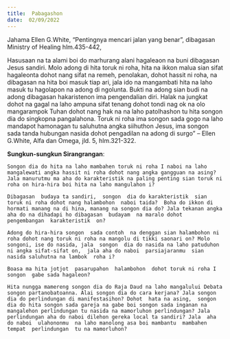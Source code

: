 ```yaml
---
title:  Pabagashon
date:  02/09/2022
---
```


Jahama Ellen G.White, “Pentingnya mencari  jalan yang benar”, dibagasan Ministry of Healing  hlm.435-442,

Hasusaan  na ta alami boi do marhurang  alani  hagaleaon na buni dibagasan Jesus sandiri.  Molo adong  di hita toruk ni roha, hita na ikkon  malua sian sifat  hagaleonta dohot nang sifat na remeh, penolakan, dohot hassit ni roha, na dibagasan na  hita boi  masuk tiap ari, jala ido na mangambati  hita  na laho masuk tu hagolapon  na adong  di ngolunta.  Bukti  na  adong  sian budi  na adong  dibagasan  hakaristenon  ima pengendalian diri.  Halak na jungkat dohot na gagal na laho  ampuna  sifat  tenang  dohot  tondi  nag ok  na olo  mangarampok  Tuhan dohot nang hak na  na  laho patolhashon  tu  hita songon dia do singkopna  pangalahona.  Toruk ni roha ima songon  sada gogo na laho mandapot  hamonagan tu saluhutna angka siihuthon Jesus, ima songon  sada  tanda  hubungan  nasida  dohot  pengadilan na adong  di surgo” – Ellen G.White, Alfa dan Omega, jld. 5, hlm.321-322.

**Sungkun-sungkun Sirangrangan**:

`Songon dia do hita na laho mambahen toruk ni roha I naboi na laho mangalewati angka hassit ni roha dohot nang angka gangguan na asing? Jala manurutmu ma aha do karakteristik na paling penting sian toruk ni roha on hira-hira boi hita na laho mangulahon i?`

`Dibagasan  budaya ta sandiri,  songon  dia do karakteristik  sian toruk ni roha dohot nang halambohon  naboi taida?  Boha do ikkon di hormati manang na di hina, manang na songon dia do? Jala tekanan angka aha do na dihadapi ho dibagasan  budayam  na maralo dohot  pengembangan  karakteristik  on?`

`Adong do hira-hira songon  sada contoh  na denggan sian halambohon ni roha dohot nang toruk ni roha na mangolu di tikki saonari on? Molo songoni, ise do nasida, jala  songon  dia do nasida na laho patuduhon ni angka sifat-sifat on,  jala aha do naboi  parsiajaranmu  sian  nasida saluhutna na lambok  roha i?`

`Boasa ma hita jotjot  pasarupahon  halambohon  dohot toruk ni roha I songon  gabe sada hagaleon?`

`Hita nungga mamereng songon dia do Raja Daud na laho mangalului Debata songon partanobatoanna. Alai songon dia do cara kerjana? Jala songon dia do perlindungan di manifestasihon? Dohot  hata na asing,  songon dia do hita songon sada gareja na gabe boi songon sada inganan na mangalehon perlindungan tu nasida na mamorluhon perlindungan? Jala perlindungan aha do naboi dilehon gereka local ta sandiri? Jala  aha do naboi  ulahononmu  na laho manolong asa boi mambantu  mambahen  tempat  perlindungan  tu na mamorluhon?`